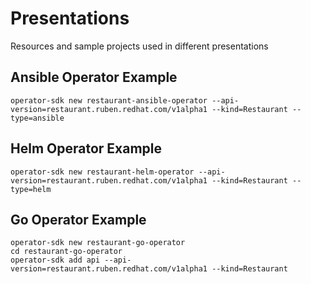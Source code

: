 # Presentations

Resources and sample projects used in different presentations

## Ansible Operator Example

```{bash}
operator-sdk new restaurant-ansible-operator --api-version=restaurant.ruben.redhat.com/v1alpha1 --kind=Restaurant --type=ansible
```

## Helm Operator Example

```{bash}
operator-sdk new restaurant-helm-operator --api-version=restaurant.ruben.redhat.com/v1alpha1 --kind=Restaurant --type=helm
```

## Go Operator Example

```{bash}
operator-sdk new restaurant-go-operator
cd restaurant-go-operator
operator-sdk add api --api-version=restaurant.ruben.redhat.com/v1alpha1 --kind=Restaurant
```